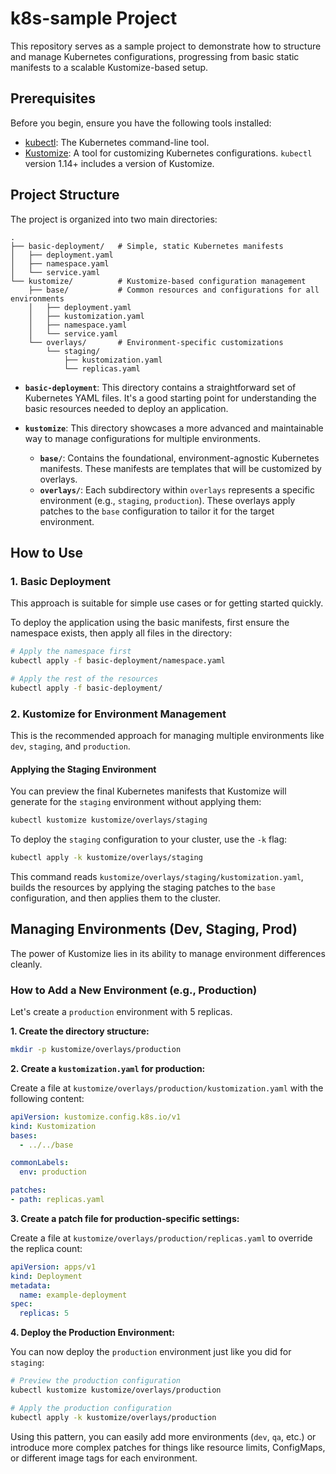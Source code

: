 # k8s-sample Project

This repository serves as a sample project to demonstrate how to structure and manage Kubernetes configurations, progressing from basic static manifests to a scalable Kustomize-based setup.

## Prerequisites

Before you begin, ensure you have the following tools installed:
*   [kubectl](https://kubernetes.io/docs/tasks/tools/install-kubectl/): The Kubernetes command-line tool.
*   [Kustomize](https://kustomize.io/): A tool for customizing Kubernetes configurations. `kubectl` version 1.14+ includes a version of Kustomize.

## Project Structure

The project is organized into two main directories:

```
.
├── basic-deployment/   # Simple, static Kubernetes manifests
│   ├── deployment.yaml
│   ├── namespace.yaml
│   └── service.yaml
└── kustomize/          # Kustomize-based configuration management
    ├── base/           # Common resources and configurations for all environments
    │   ├── deployment.yaml
    │   ├── kustomization.yaml
    │   ├── namespace.yaml
    │   └── service.yaml
    └── overlays/       # Environment-specific customizations
        └── staging/
            ├── kustomization.yaml
            └── replicas.yaml
```

*   **`basic-deployment`**: This directory contains a straightforward set of Kubernetes YAML files. It's a good starting point for understanding the basic resources needed to deploy an application.

*   **`kustomize`**: This directory showcases a more advanced and maintainable way to manage configurations for multiple environments.
    *   **`base/`**: Contains the foundational, environment-agnostic Kubernetes manifests. These manifests are templates that will be customized by overlays.
    *   **`overlays/`**: Each subdirectory within `overlays` represents a specific environment (e.g., `staging`, `production`). These overlays apply patches to the `base` configuration to tailor it for the target environment.

## How to Use

### 1. Basic Deployment

This approach is suitable for simple use cases or for getting started quickly.

To deploy the application using the basic manifests, first ensure the namespace exists, then apply all files in the directory:

```sh
# Apply the namespace first
kubectl apply -f basic-deployment/namespace.yaml

# Apply the rest of the resources
kubectl apply -f basic-deployment/
```

### 2. Kustomize for Environment Management

This is the recommended approach for managing multiple environments like `dev`, `staging`, and `production`.

#### Applying the Staging Environment

You can preview the final Kubernetes manifests that Kustomize will generate for the `staging` environment without applying them:

```sh
kubectl kustomize kustomize/overlays/staging
```

To deploy the `staging` configuration to your cluster, use the `-k` flag:

```sh
kubectl apply -k kustomize/overlays/staging
```
This command reads `kustomize/overlays/staging/kustomization.yaml`, builds the resources by applying the staging patches to the `base` configuration, and then applies them to the cluster.

## Managing Environments (Dev, Staging, Prod)

The power of Kustomize lies in its ability to manage environment differences cleanly.

### How to Add a New Environment (e.g., Production)

Let's create a `production` environment with 5 replicas.

**1. Create the directory structure:**

```sh
mkdir -p kustomize/overlays/production
```

**2. Create a `kustomization.yaml` for production:**

Create a file at `kustomize/overlays/production/kustomization.yaml` with the following content:

```yaml
apiVersion: kustomize.config.k8s.io/v1
kind: Kustomization
bases:
  - ../../base

commonLabels:
  env: production

patches:
- path: replicas.yaml
```

**3. Create a patch file for production-specific settings:**

Create a file at `kustomize/overlays/production/replicas.yaml` to override the replica count:

```yaml
apiVersion: apps/v1
kind: Deployment
metadata:
  name: example-deployment
spec:
  replicas: 5
```

**4. Deploy the Production Environment:**

You can now deploy the `production` environment just like you did for `staging`:

```sh
# Preview the production configuration
kubectl kustomize kustomize/overlays/production

# Apply the production configuration
kubectl apply -k kustomize/overlays/production
```

Using this pattern, you can easily add more environments (`dev`, `qa`, etc.) or introduce more complex patches for things like resource limits, ConfigMaps, or different image tags for each environment.